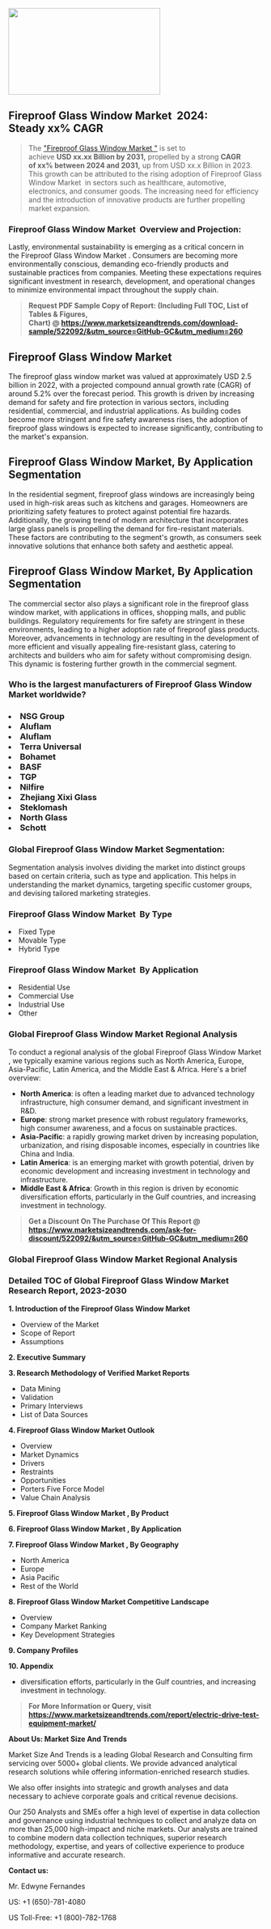 <p><img class="alignnone size-medium wp-image-20088" src="https://ffe5etoiles.com/wp-content/uploads/2024/12/MST1-300x171.png" alt="" width="300" height="171" /></p><h2 id="ember46" class="ember-view reader-text-block__heading-2">Fireproof Glass Window Market &nbsp;2024: Steady&nbsp;xx% CAGR</h2><blockquote id="ember47" class="ember-view reader-text-block__blockquote">The&nbsp;<a class="app-aware-link " href="https://www.marketsizeandtrends.com/download-sample/522092/&utm_source=GitHub-GC&utm_medium=260" target="_blank" data-test-app-aware-link="">"Fireproof Glass Window Market "</a>&nbsp;is set to achieve&nbsp;<strong>USD&nbsp;xx.xx&nbsp;Billion by 2031,</strong>&nbsp;propelled by a strong&nbsp;<strong>CAGR of&nbsp;xx% between 2024 and 2031,</strong>&nbsp;up from USD xx.x Billion in 2023. This growth can be attributed to the rising adoption of&nbsp;Fireproof Glass Window Market &nbsp;in sectors such as healthcare, automotive, electronics, and consumer goods. The increasing need for efficiency and the introduction of innovative products are further propelling market expansion.</blockquote><h3 id="ember48" class="ember-view reader-text-block__heading-3">Fireproof Glass Window Market &nbsp;Overview and Projection:</h3><p id="ember49" class="ember-view reader-text-block__paragraph">Lastly, environmental sustainability is emerging as a critical concern in the&nbsp;Fireproof Glass Window Market . Consumers are becoming more environmentally conscious, demanding eco-friendly products and sustainable practices from companies. Meeting these expectations requires significant investment in research, development, and operational changes to minimize environmental impact throughout the supply chain.</p><blockquote id="ember50" class="ember-view reader-text-block__blockquote"><strong>Request PDF Sample Copy of Report: (Including Full TOC, List of Tables &amp; Figures, Chart)&nbsp;@&nbsp;<strong><a href="https://www.marketsizeandtrends.com/download-sample/522092/&utm_source=GitHub-GC&utm_medium=260" target="_blank">https://www.marketsizeandtrends.com/download-sample/522092/&utm_source=GitHub-GC&utm_medium=260</a></strong></strong></blockquote><h3 class=""> <h2>Fireproof Glass Window Market</h2><p>The fireproof glass window market was valued at approximately USD 2.5 billion in 2022, with a projected compound annual growth rate (CAGR) of around 5.2% over the forecast period. This growth is driven by increasing demand for safety and fire protection in various sectors, including residential, commercial, and industrial applications. As building codes become more stringent and fire safety awareness rises, the adoption of fireproof glass windows is expected to increase significantly, contributing to the market's expansion.</p><h2>Fireproof Glass Window Market, By Application Segmentation</h2><p>In the residential segment, fireproof glass windows are increasingly being used in high-risk areas such as kitchens and garages. Homeowners are prioritizing safety features to protect against potential fire hazards. Additionally, the growing trend of modern architecture that incorporates large glass panels is propelling the demand for fire-resistant materials. These factors are contributing to the segment's growth, as consumers seek innovative solutions that enhance both safety and aesthetic appeal.</p><h2>Fireproof Glass Window Market, By Application Segmentation</h2><p>The commercial sector also plays a significant role in the fireproof glass window market, with applications in offices, shopping malls, and public buildings. Regulatory requirements for fire safety are stringent in these environments, leading to a higher adoption rate of fireproof glass products. Moreover, advancements in technology are resulting in the development of more efficient and visually appealing fire-resistant glass, catering to architects and builders who aim for safety without compromising design. This dynamic is fostering further growth in the commercial segment.</p></h3><h3 id="" class="">Who is the largest manufacturers of&nbsp;Fireproof Glass Window Market worldwide?</h3><h3 class=""></Li><Li>NSG Group</Li><Li> Aluflam</Li><Li> Aluflam</Li><Li> Terra Universal</Li><Li> Bohamet</Li><Li> BASF</Li><Li> TGP</Li><Li> Nilfire</Li><Li> Zhejiang Xixi Glass</Li><Li> Steklomash</Li><Li> North Glass</Li><Li> Schott</h3><h3 id="ember53" class="ember-view reader-text-block__heading-3">Global&nbsp;Fireproof Glass Window Market Segmentation:</h3><p id="ember54" class="ember-view reader-text-block__paragraph">Segmentation analysis involves dividing the market into distinct groups based on certain criteria, such as type and application. This helps in understanding the market dynamics, targeting specific customer groups, and devising tailored marketing strategies.</p><h3 id="" class="">Fireproof Glass Window Market &nbsp;By Type</h3><p></Li><Li>Fixed Type</Li><Li> Movable Type</Li><Li> Hybrid Type</p><h3 id="" class="">Fireproof Glass Window Market &nbsp;By Application</h3><p class=""></Li><Li>Residential Use</Li><Li> Commercial Use</Li><Li> Industrial Use</Li><Li> Other</p><h3 id="ember62" class="ember-view reader-text-block__heading-3">Global Fireproof Glass Window Market Regional Analysis</h3><p id="ember63" class="ember-view reader-text-block__paragraph">To conduct a regional analysis of the global Fireproof Glass Window Market , we typically examine various regions such as North America, Europe, Asia-Pacific, Latin America, and the Middle East &amp; Africa. Here's a brief overview:</p><ul><li><strong>North America</strong>: is often a leading market due to advanced technology infrastructure, high consumer demand, and significant investment in R&amp;D.</li><li><strong>Europe</strong>: strong market presence with robust regulatory frameworks, high consumer awareness, and a focus on sustainable practices.</li><li><strong>Asia-Pacific</strong>: a rapidly growing market driven by increasing population, urbanization, and rising disposable incomes, especially in countries like China and India.</li><li><strong>Latin America</strong>: is an emerging market with growth potential, driven by economic development and increasing investment in technology and infrastructure.</li><li><strong>Middle East &amp; Africa</strong>: Growth in this region is driven by economic diversification efforts, particularly in the Gulf countries, and increasing investment in technology.</li></ul><blockquote id="ember61" class="ember-view reader-text-block__blockquote"><strong>Get a Discount On The Purchase Of This Report @ <strong><a href="https://html-cleaner.com/" target="">https://www.marketsizeandtrends.com/ask-for-discount/522092/&utm_source=GitHub-GC&utm_medium=260</a></strong></strong></blockquote><h3 id="ember62" class="ember-view reader-text-block__heading-3">Global Fireproof Glass Window Market Regional Analysis</h3><h3 id="" class="">Detailed TOC of Global Fireproof Glass Window Market Research Report, 2023-2030</h3><p id="" class=""><strong>1. Introduction of the Fireproof Glass Window Market </strong></p><ul><li>Overview of the Market</li><li>Scope of Report</li><li>Assumptions</li></ul><p id="" class=""><strong>2. Executive Summary</strong></p><p id="" class=""><strong>3. Research Methodology of Verified Market Reports</strong></p><ul><li>Data Mining</li><li>Validation</li><li>Primary Interviews</li><li>List of Data Sources</li></ul><p id="" class=""><strong>4. Fireproof Glass Window Market Outlook</strong></p><ul><li>Overview</li><li>Market Dynamics</li><li>Drivers</li><li>Restraints</li><li>Opportunities</li><li>Porters Five Force Model</li><li>Value Chain Analysis</li></ul><p id="" class=""><strong>5. Fireproof Glass Window Market , By Product</strong></p><p id="" class=""><strong>6. Fireproof Glass Window Market , By Application</strong></p><p id="" class=""><strong>7. Fireproof Glass Window Market , By Geography</strong></p><ul><li>North America</li><li>Europe</li><li>Asia Pacific</li><li>Rest of the World</li></ul><p id="" class=""><strong>8. Fireproof Glass Window Market Competitive Landscape</strong></p><ul><li>Overview</li><li>Company Market Ranking</li><li>Key Development Strategies</li></ul><p id="" class=""><strong>9. Company Profiles</strong></p><p id="" class=""><strong>10. Appendix</strong></p><ul><li>diversification efforts, particularly in the Gulf countries, and increasing investment in technology.</li></ul><blockquote id="ember65" class="ember-view reader-text-block__blockquote"><strong>For More Information or Query, visit <strong><strong><a href="https://html-cleaner.com/" target="">https://www.marketsizeandtrends.com/report/electric-drive-test-equipment-market/</a></strong></strong></strong></blockquote><p id="" class=""><strong>About Us: Market Size And Trends</strong></p><p id="" class="">Market Size And Trends is a leading Global Research and Consulting firm servicing over 5000+ global clients. We provide advanced analytical research solutions while offering information-enriched research studies.</p><p id="" class="">We also offer insights into strategic and growth analyses and data necessary to achieve corporate goals and critical revenue decisions.</p><p id="" class="">Our 250 Analysts and SMEs offer a high level of expertise in data collection and governance using industrial techniques to collect and analyze data on more than 25,000 high-impact and niche markets. Our analysts are trained to combine modern data collection techniques, superior research methodology, expertise, and years of collective experience to produce informative and accurate research.</p><p id="" class=""><strong>Contact us:</strong></p><p id="" class="">Mr. Edwyne Fernandes</p><p id="" class="">US: +1 (650)-781-4080</p><p id="" class="">US Toll-Free: +1 (800)-782-1768</p>
